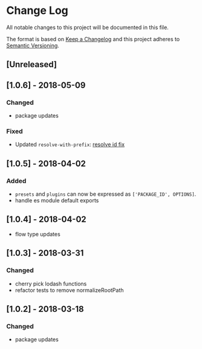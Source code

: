 # Change Log

All notable changes to this project will be documented in this file.

The format is based on [Keep a Changelog](http://keepachangelog.com/)
and this project adheres to [Semantic Versioning](http://semver.org/).

## [Unreleased]

## [1.0.6] - 2018-05-09

### Changed

*   package updates

### Fixed

*   Updated `resolve-with-prefix`: [resolve id fix](https://github.com/chrisblossom/resolve-with-prefix/commit/6dfc4d4cd7d8a16678551496916aedc2636cf4a5)

## [1.0.5] - 2018-04-02

### Added

*   `presets` and `plugins` can now be expressed as `['PACKAGE_ID', OPTIONS]`.
*   handle es module default exports

## [1.0.4] - 2018-04-02

*   flow type updates

## [1.0.3] - 2018-03-31

### Changed

*   cherry pick lodash functions
*   refactor tests to remove normalizeRootPath

## [1.0.2] - 2018-03-18

### Changed

*   package updates
